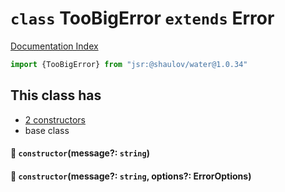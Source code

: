 # `class` TooBigError `extends` Error

[Documentation Index](../README.md)

```ts
import {TooBigError} from "jsr:@shaulov/water@1.0.34"
```

## This class has

- [2 constructors](#-constructormessage-string)
- base class


#### 🔧 `constructor`(message?: `string`)



#### 🔧 `constructor`(message?: `string`, options?: ErrorOptions)



